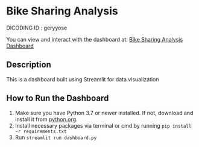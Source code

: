 # Bike Sharing Analysis
DICODING ID : geryyose

You can view and interact with the dashboard at: [Bike Sharing Analysis Dashboard](https://bike-sharing-analysis-axkq8kkdrajxsgewvtibh6.streamlit.app/)


## Description
This is a dashboard built using Streamlit for data visualization

## How to Run the Dashboard

1. Make sure you have Python 3.7 or newer installed. If not, download and install it from [python.org](https://www.python.org/downloads/).
2. Install necessary packages via terminal or cmd by running `pip install -r requirements.txt`
3. Run `streamlit run dashboard.py`

